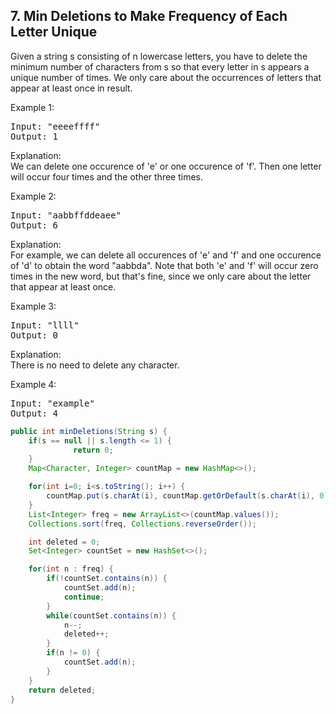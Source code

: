 ## 7. Min Deletions to Make Frequency of Each Letter Unique



Given a string s consisting of n lowercase letters, you have to delete the minimum number of characters from s so that every letter in s appears a unique number of times. We only care about the occurrences of letters that appear at least once in result.

Example 1:
<pre>
Input: "eeeeffff"
Output: 1
</pre>

Explanation:  
We can delete one occurence of 'e' or one occurence of 'f'. Then one letter will occur four times and the other three times.  


Example 2:
<pre>
Input: "aabbffddeaee"
Output: 6
</pre>

Explanation:  
For example, we can delete all occurences of 'e' and 'f' and one occurence of 'd' to obtain the word "aabbda".
Note that both 'e' and 'f' will occur zero times in the new word, but that's fine, since we only care about the letter that appear at least once.


Example 3:
<pre>
Input: "llll"
Output: 0
</pre>
Explanation:  
There is no need to delete any character.


Example 4:
<pre>
Input: "example"
Output: 4
</pre>


```java
public int minDeletions(String s) {
    if(s == null || s.length <= 1) {
              return 0;
    }
    Map<Character, Integer> countMap = new HashMap<>();

    for(int i=0; i<s.toString(); i++) {
        countMap.put(s.charAt(i), countMap.getOrDefault(s.charAt(i), 0) + 1);
    }
    List<Integer> freq = new ArrayList<>(countMap.values());
    Collections.sort(freq, Collections.reverseOrder());

    int deleted = 0;
    Set<Integer> countSet = new HashSet<>();

    for(int n : freq) {
        if(!countSet.contains(n)) {
            countSet.add(n);
            continue;
        }
        while(countSet.contains(n)) {
            n--;
            deleted++;
        }
        if(n != 0) {
            countSet.add(n);
        }
    }
    return deleted;
}

```
